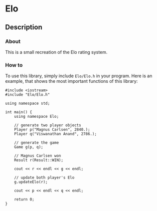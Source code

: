 # Elo

## Description

### About

This is a small recreation of the Elo rating system.

### How to

To use this library, simply include `Elo/Elo.h` in your program.
Here is an example, that shows the most important functions of this library:

    #include <iostream>
    #include "Elo/Elo.h"

    using namespace std;

    int main() {
        using namespace Elo;
        
        // generate two player objects
        Player p("Magnus Carlsen", 2840.);
        Player q("Viswanathan Anand", 2786.);
        
        // generate the game
        Game g(p, q);

        // Magnus Carlsen won
        Result r(Result::WIN);
        
        cout << r << endl << g << endl;
        
        // update both player's Elo
        g.updateElo(r);
        
        cout << p << endl << q << endl;
        
        return 0;
    }
